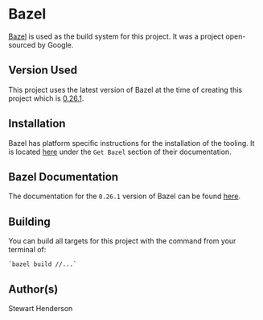 # Bazel

[Bazel](https://www.bazel.build/) is used as the build system for this project.  It was a project open-sourced
by Google.

## Version Used

This project uses the latest version of Bazel at the time of creating this project which is [0.26.1](https://github.com/bazelbuild/bazel/releases). 

## Installation

Bazel has platform specific instructions for the installation of the tooling.  It is located [here](https://www.bazel.build/) under the 
`Get Bazel` section of their documentation.

## Bazel Documentation

The documentation for the `0.26.1` version of Bazel can be found [here](https://docs.bazel.build/versions/0.26.0/bazel-overview.html).

## Building

You can build all targets for this project with the command from your terminal of:

    `bazel build //...`

## Author(s)

Stewart Henderson